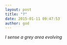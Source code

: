 ```yaml
---
layout: post
title: "?"
date: 2015-01-11 09:47:53
author: god
---
```


*I sense a grey area evolving* 
